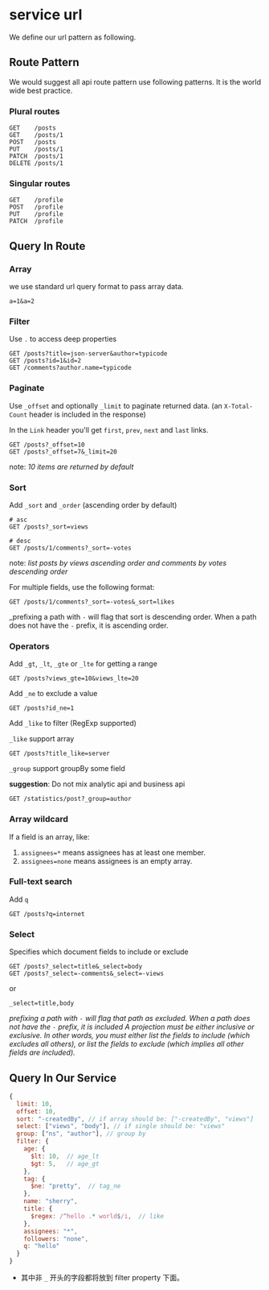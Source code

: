 # service url

We define our url pattern as following.

## Route Pattern

We would suggest all api route pattern use following patterns.
It is the world wide best practice.

### Plural routes

```curl
GET    /posts
GET    /posts/1
POST   /posts
PUT    /posts/1
PATCH  /posts/1
DELETE /posts/1
```

### Singular routes

```curl
GET    /profile
POST   /profile
PUT    /profile
PATCH  /profile
```

## Query In Route

### Array

we use standard url query format to pass array data.

```curl
a=1&a=2
```

### Filter

Use `.` to access deep properties

```curl
GET /posts?title=json-server&author=typicode
GET /posts?id=1&id=2
GET /comments?author.name=typicode
```

### Paginate

Use `_offset` and optionally `_limit` to paginate returned data. (an `X-Total-Count` header is included in the response)

In the `Link` header you'll get `first`, `prev`, `next` and `last` links.

```curl
GET /posts?_offset=10
GET /posts?_offset=7&_limit=20
```

note: _10 items are returned by default_

### Sort

Add `_sort` and `_order` (ascending order by default)

```curl
# asc
GET /posts?_sort=views

# desc
GET /posts/1/comments?_sort=-votes
```

note: _list posts by views ascending order and comments by votes descending order_

For multiple fields, use the following format:

```curl
GET /posts/1/comments?_sort=-votes&_sort=likes
```

\_prefixing a path with `-` will flag that sort is descending order.
When a path does not have the `-` prefix, it is ascending order.

### Operators

Add `_gt`, `_lt`, `_gte` or `_lte` for getting a range

```curl
GET /posts?views_gte=10&views_lte=20
```

Add `_ne` to exclude a value

```curl
GET /posts?id_ne=1
```

Add `_like` to filter (RegExp supported)

`_like` support array

```curl
GET /posts?title_like=server
```

`_group` support groupBy some field

**suggestion**: Do not mix analytic api and business api

```curl
GET /statistics/post?_group=author
```

### Array wildcard

If a field is an array, like:

1. `assignees=*` means assignees has at least one member.
2. `assignees=none` means assignees is an empty array.

### Full-text search

Add `q`

```curl
GET /posts?q=internet
```

### Select

Specifies which document fields to include or exclude

```curl
GET /posts?_select=title&_select=body
GET /posts?_select=-comments&_select=-views
```

or

```curl
_select=title,body
```

_prefixing a path with `-` will flag that path as excluded._
_When a path does not have the `-` prefix, it is included_
_A projection must be either inclusive or exclusive._
_In other words, you must either list the fields to include (which excludes all others),_
_or list the fields to exclude (which implies all other fields are included)._

## Query In Our Service

```js
{
  limit: 10,
  offset: 10,
  sort: "-createdBy", // if array should be: ["-createdBy", "views"]
  select: ["views", "body"], // if single should be: "views"
  group: ["ns", "author"], // group by
  filter: {
    age: {
      $lt: 10,  // age_lt
      $gt: 5,   // age_gt
    },
    tag: {
      $ne: "pretty",  // tag_ne
    },
    name: "sherry",
    title: {
      $regex: /^hello .* world$/i,  // like
    },
    assignees: "*",
    followers: "none",
    q: "hello"
  }
}
```

- 其中非 `_` 开头的字段都将放到 filter property 下面。
